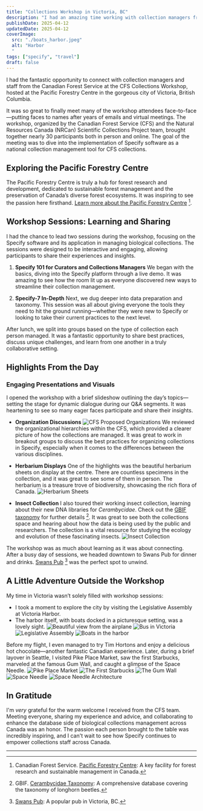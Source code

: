 ```yaml
---
title: "Collections Workshop in Victoria, BC"
description: "I had an amazing time working with collection managers from the Canadian Forest Service at a workshop in beautiful Victoria, British Columbia."
publishDate: 2025-04-12
updatedDate: 2025-04-12
coverImage:
  src: "./boats_harbor.jpeg"
  alt: "Harbor 
  "
tags: ["specify", "travel"]
draft: false
---
```


I had the fantastic opportunity to connect with collection managers and staff from the Canadian Forest Service at the CFS Collections Workshop, hosted at the Pacific Forestry Centre in the gorgeous city of Victoria, British Columbia.

It was so great to finally meet many of the workshop attendees face-to-face—putting faces to names after years of  emails and virtual meetings. The workshop, organized by the Canadian Forest Service (CFS) and the Natural Resources Canada (NRCan) Scientific Collections Project team, brought together nearly 30 participants both in person and online. The goal of the meeting was to dive into the implementation of Specify software as a national collection management tool for CFS collections.

## Exploring the Pacific Forestry Centre

The Pacific Forestry Centre is truly a hub for forest research and development, dedicated to sustainable forest management and the preservation of Canada’s diverse forest ecosystems. It was inspiring to see the passion here firsthand.
[Learn more about the Pacific Forestry Centre](https://www.nrcan.gc.ca/forests) [^1].

## Workshop Sessions: Learning and Sharing

I had the chance to lead two sessions during the workshop, focusing on the Specify software and its application in managing biological collections. The sessions were designed to be interactive and engaging, allowing participants to share their experiences and insights.

1. **Specify 101 for Curators and Collections Managers**
   We began with the basics, diving into the Specify platform through a live demo. It was amazing to see how the room lit up as everyone discovered new ways to streamline their collection management.

2. **Specify-7 In-Depth**
   Next, we dug deeper into data preparation and taxonomy. This session was all about giving everyone the tools they need to hit the ground running—whether they were new to Specify or looking to take their current practices to the next level.

After lunch, we split into groups based on the type of collection each person managed. It was a fantastic opportunity to share best practices, discuss unique challenges, and learn from one another in a truly collaborative setting.

## Highlights From the Day

### Engaging Presentations and Visuals

I opened the workshop with a brief slideshow outlining the day’s topics—setting the stage for dynamic dialogue during our Q&A segments. It was heartening to see so many eager faces participate and share their insights.

- **Organization Discussions**
  ![CFS Proposed Organizations](ForestryOrg.png)
  We reviewed the organizational hierarchies within the CFS, which provided a clearer picture of how the collections are managed. It was great to work in breakout groups to discuss the best practices for organizing collections in Specify, especially when it comes to the differences between the various disciplines.

- **Herbarium Displays**
  One of the highlights was the beautiful herbarium sheets on display at the centre. There are countless specimens in the collection, and it was great to see some of them in person. The herbarium is a treasure trove of biodiversity, showcasing the rich flora of Canada.
  ![Herbarium Sheets](herbarium_sheets_display.jpeg)

- **Insect Collection**
  I also toured their working insect collection, learning about their new DNA libraries for _Cerambycidae_. Check out the [GBIF taxonomy](https://www.gbif.org/species/5602) for further details [^2]. It was great to see both the collections space and hearing about how the data is being used by the public and researchers. The collection is a vital resource for studying the ecology and evolution of these fascinating insects.
  ![Insect Collection](insect_collection.jpeg)

The workshop was as much about learning as it was about connecting. After a busy day of sessions, we headed downtown to Swans Pub for dinner and drinks.
[Swans Pub](https://swansbrewery.com/pub/) [^3] was the perfect spot to unwind.

## A Little Adventure Outside the Workshop

My time in Victoria wasn’t solely filled with workshop sessions:

- I took a moment to explore the city by visiting the Legislative Assembly at Victoria Harbor.
- The harbor itself, with boats docked in a picturesque setting, was a lovely sight.
  ![Beautiful view from the airplane](airplane_view_mountains.jpeg)
  ![Bus in Victoria](victoria_bus.jpeg)
  ![Legislative Assembly](legislative_assembly.jpeg)
  ![Boats in the harbor](boats_harbor.jpeg)

Before my flight, I even managed to try Tim Hortons and enjoy a delicious hot chocolate—another fantastic Canadian experience. Later, during a brief layover in Seattle, I visited Pike Place Market, saw the first Starbucks, marveled at the famous Gum Wall, and caught a glimpse of the Space Needle.
  ![Pike Place Market](pike_place_market.jpeg)
  ![The First Starbucks](first_starbucks.jpeg)
  ![The Gum Wall](gum_wall.jpeg)
  ![Space Needle](space_needle_1.jpeg)
  ![Space Needle Architecture](space_needle_2.jpeg)

## In Gratitude

I'm _very_ grateful for the warm welcome I received from the CFS team. Meeting everyone, sharing my experience and advice, and collaborating to enhance the database side of biological collections management across Canada was an honor. The passion each person brought to the table was incredibly inspiring, and I can't wait to see how Specify continues to empower collections staff across Canada.

---

[^1]: Canadian Forest Service. [Pacific Forestry Centre](https://www.nrcan.gc.ca/forests): A key facility for forest research and sustainable management in Canada.
[^2]: GBIF. [Cerambycidae Taxonomy](https://www.gbif.org/species/5602): A comprehensive database covering the taxonomy of longhorn beetles.
[^3]: [Swans Pub](https://swansbrewery.com/pub/): A popular pub in Victoria, BC.